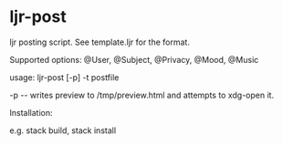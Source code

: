 # ljr-post

ljr posting script. See template.ljr for the format.

Supported options: @User, @Subject, @Privacy, @Mood, @Music

usage: ljr-post [-p] -t postfile

-p -- writes preview to /tmp/preview.html and attempts to xdg-open it.

Installation: 

e.g. stack build, stack install
